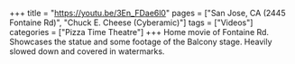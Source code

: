 +++
title = "https://youtu.be/3En_FDae6l0"
pages = ["San Jose, CA (2445 Fontaine Rd)", "Chuck E. Cheese (Cyberamic)"]
tags = ["Videos"]
categories = ["Pizza Time Theatre"]
+++
Home movie of Fontaine Rd. Showcases the statue and some footage of the Balcony stage. Heavily slowed down and covered in watermarks. 
